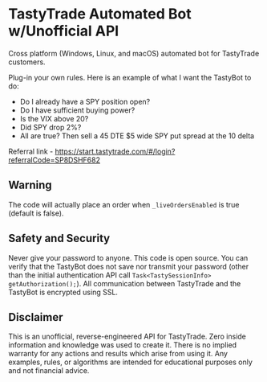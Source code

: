 # TastyTrade Automated Bot w/Unofficial API

Cross platform (Windows, Linux, and macOS) automated bot for TastyTrade customers.

Plug-in your own rules.  Here is an example of what I want the TastyBot to do:

- Do I already have a SPY position open?
- Do I have sufficient buying power?
- Is the VIX above 20?
- Did SPY drop 2%?
- All are true? Then sell a 45 DTE $5 wide SPY put spread at the 10 delta

Referral link - https://start.tastytrade.com/#/login?referralCode=SP8DSHF682

## Warning

The code will actually place an order when `_liveOrdersEnabled` is true (default is false).

## Safety and Security

Never give your password to anyone.  This code is open source.  You can verify that the TastyBot does not save nor transmit your password (other than the initial authentication API call `Task<TastySessionInfo> getAuthorization();`).  All communication between TastyTrade and the TastyBot is encrypted using SSL.

## Disclaimer

This is an unofficial, reverse-engineered API for TastyTrade.  Zero inside information and knowledge was used to create it.  There is no implied warranty for any actions and results which arise from using it.  Any examples, rules, or algorithms are intended for educational purposes only and not financial advice.
